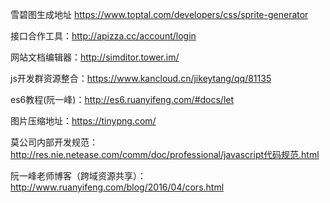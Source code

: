 雪碧图生成地址 https://www.toptal.com/developers/css/sprite-generator


接口合作工具：http://apizza.cc/account/login

网站文档编辑器：http://simditor.tower.im/

js开发群资源整合：https://www.kancloud.cn/jikeytang/qq/81135

es6教程(阮一峰)：http://es6.ruanyifeng.com/#docs/let

图片压缩地址：https://tinypng.com/

莫公司内部开发规范：http://res.nie.netease.com/comm/doc/professional/javascript代码规范.html

阮一峰老师博客（跨域资源共享）：http://www.ruanyifeng.com/blog/2016/04/cors.html

